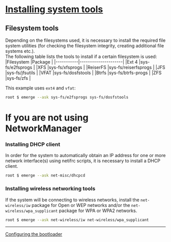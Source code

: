 # [Installing system tools](https://wiki.gentoo.org/wiki/Handbook:AMD64/Installation/Tools)
## Filesystem tools
Depending on the filesystems used, it is necessary to install the required file system utilities (for checking the filesystem integrity, creating additional file systems etc.).  
The following table lists the tools to install if a certain filesystem is used:  
|Filesystem |Package              |
|-----------|---------------------|
|Ext 4      |sys-fs/e2fsprogs     |
|XFS        |sys-fs/xfsprogs      |
|ReiserFS   |sys-fs/reiserfsprogs |
|JFS        |sys-fs/jfsutils      |
|VFAT       |sys-fs/dosfstools    |
|Btrfs      |sys-fs/btrfs-progs   |
|ZFS        |sys-fs/zfs           |

This example uses `ext4` and `vfat`:
```bash
root $ emerge --ask sys-fs/e2fsprogs sys-fs/dosfstools
```

# If you are not using NetworkManager
### Installing DHCP client
In order for the system to automatically obtain an IP address for one or more network interface(s) using netifrc scripts, it is necessary to install a DHCP client.
```bash
root $ emerge --ask net-misc/dhcpcd
```
### Installing wireless networking tools
If the system will be connecting to wireless networks, install the `net-wireless/iw` package for Open or WEP networks and/or the `net-wireless/wpa_supplicant` package for WPA or WPA2 networks.
```bash
root $ emerge --ask net-wireless/iw net-wireless/wpa_supplicant
```
---
[Configuring the bootloader](https://github.com/Veliquu/Personal-linux/blob/main/Gentoo/Systemd/8.%20Configuring%20the%20bootloader.md)
